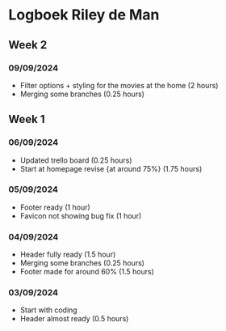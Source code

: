 # Logboek Riley de Man

## Week 2

### 09/09/2024
- Filter options + styling for the movies at the home (2 hours)
- Merging some branches (0.25 hours)

## Week 1

### 06/09/2024
- Updated trello board (0.25 hours)
- Start at homepage revise {at around 75%} (1.75 hours)

### 05/09/2024
- Footer ready (1 hour)
- Favicon not showing bug fix (1 hour)

### 04/09/2024
- Header fully ready (1.5 hour)
- Merging some branches (0.25 hours)
- Footer made for around 60% (1.5 hours)

### 03/09/2024
- Start with coding
- Header almost ready (0.5 hours)